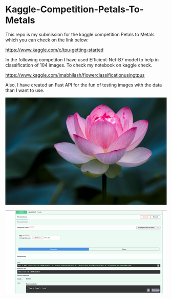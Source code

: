 # Kaggle-Competition-Petals-To-Metals


This repo is my submission for the kaggle competition Petals to Metals which you can check on the link below:

https://www.kaggle.com/c/tpu-getting-started

In the following competiton I have used Efficient-Net-B7 model to help in classification of 104 images.
To check my notebook on kaggle check.

https://www.kaggle.com/imabhilash/flowerclassificationusingtpus

Also, I have created an Fast API for the fun of testing images with the data than I want to use.




![image](lotus.jpg)




![image](fastAPI_Result.png)

